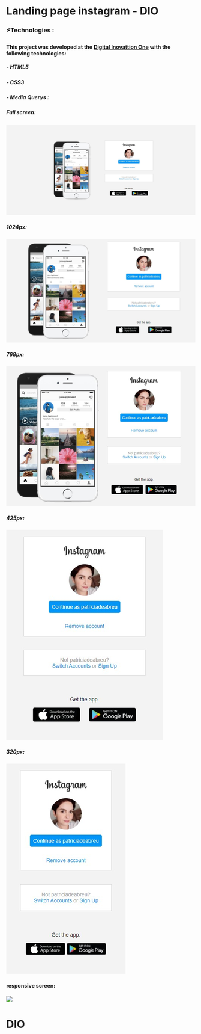 # Landing page instagram - DIO

### ⚡Technologies :

#### This project was developed at the [Digital Inovattion One](https://digitalinnovation.one/sign-in) with the following technologies:

##### - HTML5

##### - CSS3

##### - Media Querys :

##### Full screen:

![](/image/full-screen.jpg)


##### 1024px:
![](/image/1024px-screen.jpg)

##### 768px:


![](/image/768px-screen.jpg)

#####  425px:


![](/image/425px-screen.jpg)

##### 320px:

![](/image/320px-screen.jpg)


#### responsive screen:

![](/image/responsiveScreen.gif)


# DIO
